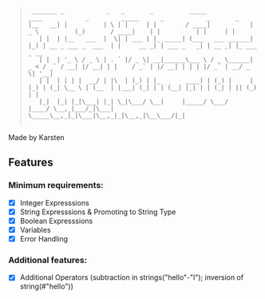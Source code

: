 > ```
>  _______ _            _   _       _          _____             ____            _         _____      _            _       _             
> |__   __| |          | \ | |     | |        / ____|           |  _ \          (_)       / ____|    | |          | |     | |            
>    | |  | |__   ___  |  \| | ___ | |_ _____| (___   ___ ______| |_) | __ _ ___ _  ___  | |     __ _| | ___ _   _| | __ _| |_ ___  _ __ 
>    | |  | '_ \ / _ \ | . ` |/ _ \| __|______\___ \ / _ \______|  _ < / _` / __| |/ __| | |    / _` | |/ __| | | | |/ _` | __/ _ \| '__|
>    | |  | | | |  __/ | |\  | (_) | |_       ____) | (_) |     | |_) | (_| \__ \ | (__  | |___| (_| | | (__| |_| | | (_| | || (_) | |   
>    |_|  |_| |_|\___| |_| \_|\___/ \__|     |_____/ \___/      |____/ \__,_|___/_|\___|  \_____\__,_|_|\___|\__,_|_|\__,_|\__\___/|_|   
>                                                                                                                                        
> ```

Made by Karsten
## Features
### Minimum requirements:
- [x] Integer Expresssions
- [x] String Expresssions & Promoting to String Type
- [x] Boolean Expresssions
- [x] Variables
- [x] Error Handling
### Additional features:
- [x] Additional Operators (subtraction in strings("hello"-"l"); inversion of string(#"hello"))
